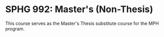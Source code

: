 # SPHG 992: Master's (Non-Thesis)

This course serves as the Master's Thesis substitute course for the MPH program.